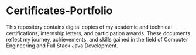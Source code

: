# Certificates-Portfolio
This repository contains digital copies of my academic and technical certifications, internship letters, and participation awards. These documents reflect my journey, achievements, and skills gained in the field of Computer Engineering and Full Stack Java Development.
